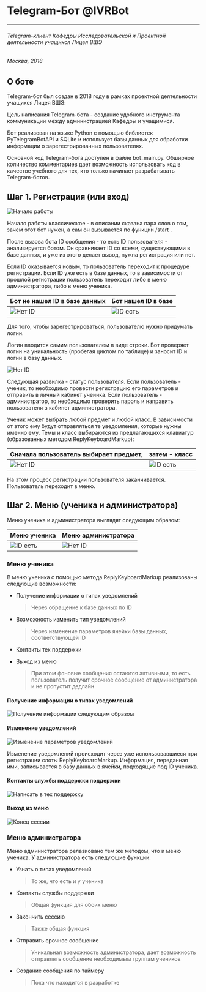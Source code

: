 # Telegram-Бот @IVRBot #
- - -
###### Telegram-клиент Кафедры Исследовательской и Проектной деятельности учащихся Лицея ВШЭ ######
###### Москва, 2018

## О боте 
Telegram-бот был создан в 2018 году в рамках проектной деятельности учащихся Лицея ВШЭ. 

Цель написания Telegram-бота - создание удобного инструмента коммуникации между администрацией Кафедры и учащимися.

Бот реализован на языке Python с помощью библиотек PyTelegramBotAPI и SQLite и использует базы данных для обработки информации о зарегестрированных пользователях.

Основной код Telegram-бота доступен в файле bot_main.py. Обширное количество комментариев дает возможность использовать код в качестве учебного для тех, кто только начинает разрабатывать Telegram-ботов.

## Шаг 1. Регистрация (или вход)
![Начало работы](Screenshots/Начало.png)

Начало работы классическое - в описании сказана пара слов о том, зачем этот бот нужен, а сам он вызывается по функции /start . 

После вызова бота ID сообщения - то есть ID пользователя - анализируется ботом. Он сравнивает ID со всеми, существующими в базе данных, и уже из этого делает вывод, нужна регистрация или нет. 

Если ID оказывается новым, то пользователь переходит к процедуре регистрации. Если ID уже есть в базе данных, то в зависимости от прошлой регистрации пользователь переходит либо в меню администратора, либо в меню ученика.


Бот не нашел ID в базе данных         | Бот нашел ID в базе
--------------------------------------|----------------------
 ![Нет ID](Screenshots/Нетвбазе.png) |![ID есть](Screenshots/Естьвбазе.png)

Для того, чтобы зарегестрироваться, пользователю нужно придумать логин. 

Логин вводится самим пользователем в виде строки. Бот проверяет логин на уникальность (пробегая циклом по таблице) и заносит ID и логин в базу данных.

![Нет ID](Screenshots/Админилиученик.png)

Следующая развилка - статус пользователя. Если пользователь - ученик, то необходимо провести регистрацию его параметров и отправить в личный кабинет ученика. Если пользователь - администратор, то необходимо проверить пароль и направить пользователя в кабинет администратора.

Ученик может выбрать любой предмет и любой класс. В зависимости от этого ему будут отправляться те уведомления, которые нужны именно ему. Темы и класс выбираются из предлагающихся клавиатур (образованных методом ReplyKeyboardMarkup):

Сначала пользователь выбирает предмет,        | затем - класс
--------------------------------------|----------------------
 ![Нет ID](Screenshots/Темапользователя.png) | ![ID есть](Screenshots/Класспользователя.png)

На этом процесс регистрации пользователя заканчивается. Пользователь переходит в меню.

## Шаг 2. Меню (ученика и администратора)
Меню ученика и администратора выглядят следующим образом: 

Меню ученика | Меню администратора
--------------------|----------------------
![ID есть](Screenshots/Менюученика.png)|![Нет ID](Screenshots/Менюадминистратора.png)

### Меню ученика
В меню ученика с помощью метода ReplyKeyboardMarkup реализованы следующие возможности:
- Получение информации о типах уведомлений

    > Через обращение к базе данных по ID
- Возможность изменить тип уведомлений

    > Через изменение параметров ячейки базы данных, соответствующей ID
- Контакты тех поддержки

- Выход из меню 
    > При этом фоновые сообщения остаются активными,
    > то есть пользователь получит срочное сообщение от администратора
    > и не пропустит дедлайн

#### Получение информации о типах уведомлений
 ![Получение информации следующим образом](Screenshots/Информацияосессии.png) 
 
#### Изменение уведомлений
 ![Изменение параметров уведомлений](Screenshots/Изменениепараметров.png) 
 
Изменение уведомлений происходит через уже использовавшиеся при регистрации слоты ReplyKeyboardMarkup. Информация, переданная ими, записывается в базу данных в ячейки, подходящие под ID ученика.
 
#### Контакты службы поддержки поддержки
![Написать в тех поддержку](Screenshots/Службаподдержки.png) 

#### Выход из меню
![Конец сессии](Screenshots/Закончитьсессию.png) 

### Меню администратора
Меню администратора релазиовано тем же методом, что и меню ученика. У администратора есть следующие функции:
- Узнать о типах уведомлений

   > То же, что есть и у ученика
- Контакты службы поддержки

   > Общая функция для обоих меню
- Закончить сессию

   > Также общая функция
- Отправить срочное сообщение

   > Уникальная возможность администратора, дает возможность отправлять сообщение необходимым группам учеников
- Создание сообщения по таймеру

   > Пока что находится в разработке
 
